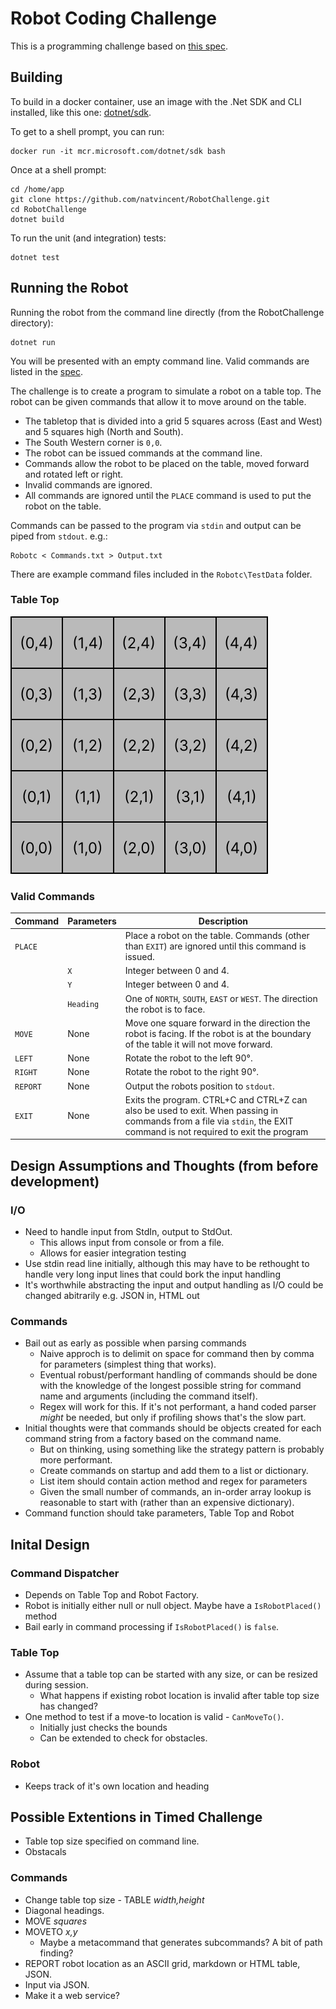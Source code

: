 # Robot Coding Challenge
This is a programming challenge based on [this spec](20_coding_test.md).
## Building
To build in a docker container, use an image with the .Net SDK and CLI installed, like this one: [dotnet/sdk](https://hub.docker.com/_/microsoft-dotnet-sdk/).

To get to a shell prompt, you can run:

```
docker run -it mcr.microsoft.com/dotnet/sdk bash
```

Once at a shell prompt:

```
cd /home/app
git clone https://github.com/natvincent/RobotChallenge.git
cd RobotChallenge
dotnet build
```
To run the unit (and integration) tests:
```
dotnet test
```

## Running the Robot

Running the robot from the command line directly (from the RobotChallenge directory):
```
dotnet run
```
You will be presented with an empty command line. Valid commands are listed in the [spec](20_coding_test.md).

The challenge is to create a program to simulate a robot on a table top. The robot can be given commands that allow it to move around on the table.

* The tabletop that is divided into a grid 5 squares across (East and West) and 5 squares high (North and South).
* The South Western corner is ```0,0```.
* The robot can be issued commands at the command line. 
* Commands allow the robot to be placed on the table, moved forward and rotated left or right.
* Invalid commands are ignored.
* All commands are ignored until the ```PLACE``` command is used to put the robot on the table.

Commands can be passed to the program via ```stdin``` and output can be piped from ```stdout```. e.g.:

```
Robotc < Commands.txt > Output.txt
```

There are example command files included in the ```Robotc\TestData``` folder.

### Table Top
![Table Top Layout](TableTop.svg)

### Valid Commands
|Command|Parameters|Description|
|--------|----------------|------|
|```PLACE```||Place a robot on the table. Commands (other than ```EXIT```) are ignored until this command is issued.|
||```X```|Integer between 0 and 4.|
||```Y```|Integer between 0 and 4.|
||```Heading```|One of ```NORTH```, ```SOUTH```, ```EAST``` or ```WEST```. The direction the robot is to face.|
|```MOVE```|None|Move one square forward in the direction the robot is facing. If the robot is at the boundary of the table it will not move forward.|
|```LEFT```|None|Rotate the robot to the left 90°.|
|```RIGHT```|None|Rotate the robot to the right 90°.|
|```REPORT```|None|Output the robots position to ```stdout```.|
|```EXIT```|None|Exits the program. CTRL+C and CTRL+Z can also be used to exit. When passing in commands from a file via ```stdin```, the EXIT command is not required to exit the program|

## Design Assumptions and Thoughts (from before development)
### I/O
- Need to handle input from StdIn, output to StdOut. 
  - This allows input from console or from a file. 
  - Allows for easier integration testing
- Use stdin read line initially, although this may have to be rethought to handle very long input lines that could bork the input handling
- It's worthwhile abstracting the input and output handling as I/O could be changed abitrarily e.g. JSON in, HTML out
### Commands
- Bail out as early as possible when parsing commands
  - Naive approch is to delimit on space for command then by comma for parameters (simplest thing that works). 
  - Eventual robust/performant handling of commands should be done with the knowledge of the longest possible string for command name and arguments (including the command itself).
  - Regex will work for this. If it's not performant, a hand coded parser *might* be needed, but only if profiling shows that's the slow part.
- Initial thoughts were that commands should be objects created for each command string from a factory based on the command name.
  - But on thinking, using something like the strategy pattern is probably more performant.
  - Create commands on startup and add them to a list or dictionary.
  - List item should contain action method and regex for parameters
  - Given the small number of commands, an in-order array lookup is reasonable to start with (rather than an expensive dictionary).
- Command function should take parameters, Table Top and Robot
## Inital Design
### Command Dispatcher 
- Depends on Table Top and Robot Factory.
- Robot is initially either null or null object. Maybe have a `IsRobotPlaced()` method
- Bail early in command processing if `IsRobotPlaced()` is `false`.
### Table Top
- Assume that a table top can be started with any size, or can be resized during session.
  - What happens if existing robot location is invalid after table top size has changed? 
- One method to test if a move-to location is valid - `CanMoveTo()`.
  - Initially just checks the bounds
  - Can be extended to check for obstacles. 
### Robot
- Keeps track of it's own location and heading

## Possible Extentions in Timed Challenge
- Table top size specified on command line.
- Obstacals
### Commands
- Change table top size - TABLE *width,height*
- Diagonal headings.
- MOVE *squares*
- MOVETO *x,y*
  - Maybe a metacommand that generates subcommands? A bit of path finding?
- REPORT robot location as an ASCII grid, markdown or HTML table, JSON.
- Input via JSON.
- Make it a web service?